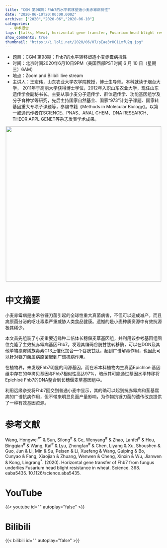```yaml
---
title: "CGM 第98期：Fhb7的水平转移塑造小麦赤霉病抗性"
date: "2020-06-10T20:00:00.000Z"
archive: ["2020","2020-06","2020-06-10"]
categories:
  - 学术报告
tags: [talks, Wheat, horizontal gene transfer, Fusarium head blight resistance]
show_comments: true
thumbnail: "https://i.loli.net/2020/06/07/pEae3rHG1LxfU2q.jpg"
---
```


- 题目：CGM 第98期：Fhb7的水平转移塑造小麦赤霉病抗性
- 时间：北京时间2020年6月10日9PM（美国西部PST时间 6 月 10 日（星期三）6AM）
- 地点：Zoom and Bilibili live stream
- 主讲人：王宏伟，山东农业大学农学院教授，博士生导师。本科就读于烟台大学， 2011年于高丽大学获得博士学位，2012年入职山东农业大学，现任山东遗传学会副秘书长。主要从事小麦分子遗传学、群体遗传学、功能基因组学及分子育种学等研究，先后主持国家自然基金、国家“973”计划子课题、国家转基因重大专项子课题等，参编书籍《Methods in Molecular Biology》。以第一或通讯作者在SCIENCE、PNAS、ANAL CHEM、DNA RESEARCH、THEOR APPL GENET等杂志发表学术成果。

<div align="center">
<img src="https://i.loli.net/2020/06/07/pEae3rHG1LxfU2q.jpg" height=500>
</div>

# 中文摘要

小麦赤霉病是由禾谷镰刀菌引起的全球性重大真菌病害，不但可以造成减产，而且病原菌分泌的呕吐毒素严重威胁人类食品健康。遗憾的是小麦种质资源中有效抗源极其稀少。<br>

本文首先组装了小麦重要近缘种二倍体长穗偃麦草基因组，并利用该参考基因组图位克隆了主效抗赤霉病基因Fhb7。发现其编码谷胱甘肽转移酶，可以在DON及其他单端孢霉烯族毒素C13上催化加合一个谷胱甘肽，起到广谱解毒作用，也因此可以针对镰刀菌属病原菌起到广谱抗病作用。<br>

在植物界，未发现Fhb7明显的同源基因，而在禾本科植物内生真菌Epichloë 基因组中存在的单拷贝基因与Fhb7相似性高达97%，暗示其可能通过基因水平转移将Epichloë Fhb7的DNA整合到长穗偃麦草基因组中。<br>

利用远缘杂交将Fhb7回交到普通小麦中显示，其的确可以起到抗赤霉病和茎基腐病的广谱抗病作用，但不带来明显负面产量影响，为作物抗镰刀菌的遗传改良提供了一种有效基因资源。


# 参考文献

Wang, Hongwei<sup>\#</sup><sup>\*</sup> & Sun, Silong<sup>\#</sup> & Ge, Wenyang<sup>\#</sup> & Zhao, Lanfei<sup>\#</sup> & Hou, Bingqian<sup>\#</sup> & Wang, Kai<sup>\#</sup> & Lyu, Zhongfan<sup>\#</sup> & Chen, Liyang & Xu, Shoushen & Guo, Jun & Li, Min & Su, Peisen & Li, Xuefeng & Wang, Guiping & Bo, Cunyao & Fang, Xiaojian & Zhuang, Wenwen & Cheng, Xinxin & Wu, Jianwen & Kong, Lingrang<sup>\*</sup>. (2020). Horizontal gene transfer of Fhb7 from fungus underlies Fusarium head blight resistance in wheat. Science. 368. eaba5435. 10.1126/science.aba5435. 

# YouTube

{{< youtube id="" autoplay="false" >}}

# Bilibili

{{< bilibili id="" autoplay="false" >}}

